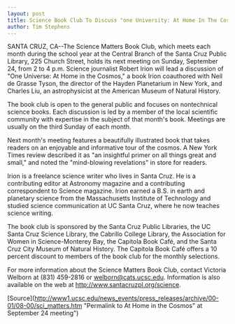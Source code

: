```yaml
---
layout: post
title: Science Book Club To Discuss "one University: At Home In The Cosmos" At September 24 Meeting
author: Tim Stephens
---
```


SANTA CRUZ, CA--The Science Matters Book Club, which meets each month during the school year at the Central Branch of the Santa Cruz Public Library, 225 Church Street, holds its next meeting on Sunday, September 24, from 2 to 4 p.m. Science journalist Robert Irion will lead a discussion of "One Universe: At Home in the Cosmos," a book Irion coauthored with Neil de Grasse Tyson, the director of the Hayden Planetarium in New York, and Charles Liu, an astrophysicist at the American Museum of Natural History.

The book club is open to the general public and focuses on nontechnical science books. Each discussion is led by a member of the local scientific community with expertise in the subject of that month's book. Meetings are usually on the third Sunday of each month.

Next month's meeting features a beautifully illustrated book that takes readers on an enjoyable and informative tour of the cosmos. A New York Times review described it as "an insightful primer on all things great and small," and noted the "mind-blowing revelations" in store for readers.

Irion is a freelance science writer who lives in Santa Cruz. He is a contributing editor at Astronomy magazine and a contributing correspondent to Science magazine. Irion earned a B.S. in earth and planetary science from the Massachusetts Institute of Technology and studied science communication at UC Santa Cruz, where he now teaches science writing.

The book club is sponsored by the Santa Cruz Public Libraries, the UC Santa Cruz Science Library, the Cabrillo College Library, the Association for Women in Science-Monterey Bay, the Capitola Book Café, and the Santa Cruz City Museum of Natural History. The Capitola Book Café offers a 10 percent discount to members of the book club for the monthly selections.

For more information about the Science Matters Book Club, contact Victoria Welborn at (831) 459-2816 or welborn@cats.ucsc.edu. Information is also available on the web at <http://www.santacruzpl.org/science>.

[Source](http://www1.ucsc.edu/news_events/press_releases/archive/00-01/08-00/sci_matters.htm "Permalink to At Home in the Cosmos" at September 24 meeting")
